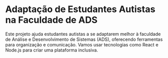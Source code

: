 # Adaptação de Estudantes Autistas na Faculdade de ADS

Este projeto ajuda estudantes autistas a se adaptarem melhor à faculdade de Análise e Desenvolvimento de Sistemas (ADS), oferecendo ferramentas para organização e comunicação. Vamos usar tecnologias como React e Node.js para criar uma plataforma inclusiva.
